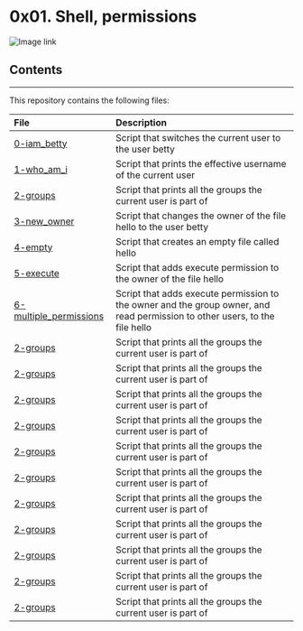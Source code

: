 # 0x01. Shell, permissions

![Image link](http://linuxcommand.org/images/file_permissions.png)

## Contents
___

This repository contains the following files:

|File| Description|
|:-----------|:-------|
|[0-iam_betty](0-iam_betty)| Script that switches the current user to the user betty|
|[1-who_am_i](1-who_am_i)| Script that prints the effective username of the current user|
|[2-groups](2-groups)| Script that prints all the groups the current user is part of|
|[3-new_owner](3-new_owner)| Script that changes the owner of the file hello to the user betty|
|[4-empty](4-empty)| Script that creates an empty file called hello|
|[5-execute](5-execute)| Script that adds execute permission to the owner of the file hello|
|[6-multiple_permissions](6-multiple_permissions)| Script that adds execute permission to the owner and the group owner, and read permission to other users, to the file hello|
|[2-groups](2-groups)| Script that prints all the groups the current user is part of|
|[2-groups](2-groups)| Script that prints all the groups the current user is part of|
|[2-groups](2-groups)| Script that prints all the groups the current user is part of|
|[2-groups](2-groups)| Script that prints all the groups the current user is part of|
|[2-groups](2-groups)| Script that prints all the groups the current user is part of|
|[2-groups](2-groups)| Script that prints all the groups the current user is part of|
|[2-groups](2-groups)| Script that prints all the groups the current user is part of|
|[2-groups](2-groups)| Script that prints all the groups the current user is part of|
|[2-groups](2-groups)| Script that prints all the groups the current user is part of|
|[2-groups](2-groups)| Script that prints all the groups the current user is part of|
|[2-groups](2-groups)| Script that prints all the groups the current user is part of|
